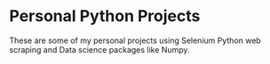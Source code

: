 # Personal Python Projects
These are some of my personal projects using Selenium Python web scraping and Data science packages like Numpy.
